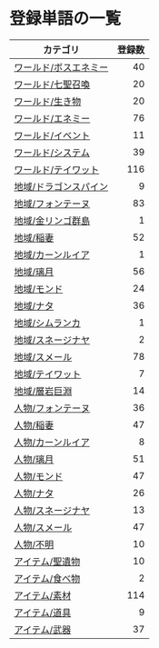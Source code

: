 # 登録単語の一覧

|カテゴリ|登録数|
|---|--:|
|[ワールド/ボスエネミー](./dict/world/boss.md)|40|
|[ワールド/七聖召喚](./dict/world/cardgame.md)|20|
|[ワールド/生き物](./dict/world/creature.md)|20|
|[ワールド/エネミー](./dict/world/enemy.md)|76|
|[ワールド/イベント](./dict/world/event.md)|11|
|[ワールド/システム](./dict/world/system.md)|39|
|[ワールド/テイワット](./dict/world/teyvat.md)|116|
|[地域/ドラゴンスパイン](./dict/region/dragonspine.md)|9|
|[地域/フォンテーヌ](./dict/region/fontaine.md)|83|
|[地域/金リンゴ群島](./dict/region/golden_apple.md)|1|
|[地域/稲妻](./dict/region/inazuma.md)|52|
|[地域/カーンルイア](./dict/region/khaenriah.md)|1|
|[地域/璃月](./dict/region/liyue.md)|56|
|[地域/モンド](./dict/region/mondstadt.md)|24|
|[地域/ナタ](./dict/region/natlan.md)|36|
|[地域/シムランカ](./dict/region/simulanka.md)|1|
|[地域/スネージナヤ](./dict/region/snezhnaya.md)|2|
|[地域/スメール](./dict/region/sumeru.md)|78|
|[地域/テイワット](./dict/region/teyvat.md)|7|
|[地域/層岩巨淵](./dict/region/the_chasm.md)|14|
|[人物/フォンテーヌ](./dict/person/fontaine.md)|36|
|[人物/稲妻](./dict/person/inazuma.md)|47|
|[人物/カーンルイア](./dict/person/khaenriah.md)|8|
|[人物/璃月](./dict/person/liyue.md)|51|
|[人物/モンド](./dict/person/mondstadt.md)|47|
|[人物/ナタ](./dict/person/natlan.md)|26|
|[人物/スネージナヤ](./dict/person/snezhnaya.md)|13|
|[人物/スメール](./dict/person/sumeru.md)|47|
|[人物/不明](./dict/person/unknown.md)|10|
|[アイテム/聖遺物](./dict/item/artifact.md)|10|
|[アイテム/食べ物](./dict/item/food.md)|2|
|[アイテム/素材](./dict/item/material.md)|114|
|[アイテム/道具](./dict/item/tool.md)|9|
|[アイテム/武器](./dict/item/weapon.md)|37|